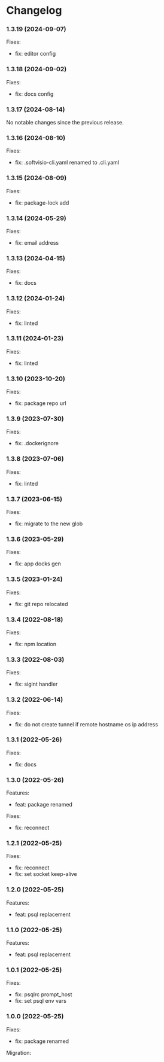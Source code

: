 # Changelog

### 1.3.19 (2024-09-07)

Fixes:

-   fix: editor config

### 1.3.18 (2024-09-02)

Fixes:

-   fix: docs config

### 1.3.17 (2024-08-14)

No notable changes since the previous release.

### 1.3.16 (2024-08-10)

Fixes:

-   fix: .softvisio-cli.yaml renamed to .cli.yaml

### 1.3.15 (2024-08-09)

Fixes:

-   fix: package-lock add

### 1.3.14 (2024-05-29)

Fixes:

-   fix: email address

### 1.3.13 (2024-04-15)

Fixes:

-   fix: docs

### 1.3.12 (2024-01-24)

Fixes:

-   fix: linted

### 1.3.11 (2024-01-23)

Fixes:

-   fix: linted

### 1.3.10 (2023-10-20)

Fixes:

-   fix: package repo url

### 1.3.9 (2023-07-30)

Fixes:

-   fix: .dockerignore

### 1.3.8 (2023-07-06)

Fixes:

-   fix: linted

### 1.3.7 (2023-06-15)

Fixes:

-   fix: migrate to the new glob

### 1.3.6 (2023-05-29)

Fixes:

-   fix: app docks gen

### 1.3.5 (2023-01-24)

Fixes:

-   fix: git repo relocated

### 1.3.4 (2022-08-18)

Fixes:

-   fix: npm location

### 1.3.3 (2022-08-03)

Fixes:

-   fix: sigint handler

### 1.3.2 (2022-06-14)

Fixes:

-   fix: do not create tunnel if remote hostname os ip address

### 1.3.1 (2022-05-26)

Fixes:

-   fix: docs

### 1.3.0 (2022-05-26)

Features:

-   feat: package renamed

Fixes:

-   fix: reconnect

### 1.2.1 (2022-05-25)

Fixes:

-   fix: reconnect
-   fix: set socket keep-alive

### 1.2.0 (2022-05-25)

Features:

-   feat: psql replacement

### 1.1.0 (2022-05-25)

Features:

-   feat: psql replacement

### 1.0.1 (2022-05-25)

Fixes:

-   fix: psqlrc prompt_host
-   fix: set psql env vars

### 1.0.0 (2022-05-25)

Fixes:

-   fix: package renamed

Migration:

